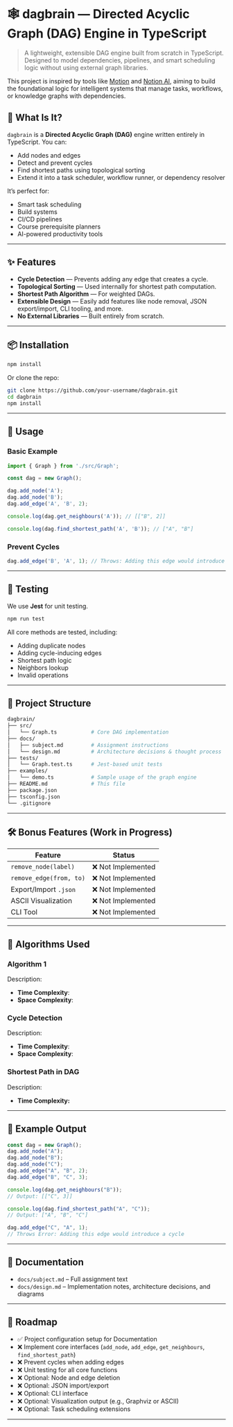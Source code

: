 # 🕸️ dagbrain — Directed Acyclic Graph (DAG) Engine in TypeScript

> A lightweight, extensible DAG engine built from scratch in TypeScript. Designed to model dependencies, pipelines, and smart scheduling logic without using external graph libraries.

This project is inspired by tools like [Motion](https://usemotion.com/) and [Notion AI](https://www.notion.so/product/ai), aiming to build the foundational logic for intelligent systems that manage tasks, workflows, or knowledge graphs with dependencies.

## 🧠 What Is It?

`dagbrain` is a **Directed Acyclic Graph (DAG)** engine written entirely in TypeScript. You can:

- Add nodes and edges
- Detect and prevent cycles
- Find shortest paths using topological sorting
- Extend it into a task scheduler, workflow runner, or dependency resolver

It’s perfect for:

- Smart task scheduling
- Build systems
- CI/CD pipelines
- Course prerequisite planners
- AI-powered productivity tools

---

## ✨ Features

- **Cycle Detection** — Prevents adding any edge that creates a cycle.
- **Topological Sorting** — Used internally for shortest path computation.
- **Shortest Path Algorithm** — For weighted DAGs.
- **Extensible Design** — Easily add features like node removal, JSON export/import, CLI tooling, and more.
- **No External Libraries** — Built entirely from scratch.

---

## 📦 Installation

```bash
npm install
```

Or clone the repo:

```bash
git clone https://github.com/your-username/dagbrain.git
cd dagbrain
npm install
```

---

## 🚀 Usage

### Basic Example

```ts
import { Graph } from './src/Graph';

const dag = new Graph();

dag.add_node('A');
dag.add_node('B');
dag.add_edge('A', 'B', 2);

console.log(dag.get_neighbours('A')); // [["B", 2]]

console.log(dag.find_shortest_path('A', 'B')); // ["A", "B"]
```

### Prevent Cycles

```ts
dag.add_edge('B', 'A', 1); // Throws: Adding this edge would introduce a cycle
```

---

## 🧪 Testing

We use **Jest** for unit testing.

```bash
npm run test
```

All core methods are tested, including:

- Adding duplicate nodes
- Adding cycle-inducing edges
- Shortest path logic
- Neighbors lookup
- Invalid operations

---

## 📁 Project Structure

```bash
dagbrain/
├── src/
│   └── Graph.ts           # Core DAG implementation
├── docs/
│   ├── subject.md         # Assignment instructions
│   └── design.md          # Architecture decisions & thought process
├── tests/
│   └── Graph.test.ts      # Jest-based unit tests
├── examples/
│   └── demo.ts            # Sample usage of the graph engine
├── README.md              # This file
├── package.json
├── tsconfig.json
└── .gitignore
```

---

## 🛠️ Bonus Features (Work in Progress)

| Feature | Status |
|--------|--------|
| `remove_node(label)` | ❌ Not Implemented |
| `remove_edge(from, to)` | ❌ Not Implemented |
| Export/Import `.json` | ❌ Not Implemented |
| ASCII Visualization | ❌ Not Implemented |
| CLI Tool | ❌ Not Implemented |

---

## 🧮 Algorithms Used

### Algorithm 1

Description:

- **Time Complexity**:
- **Space Complexity**:

### Cycle Detection

Description:

- **Time Complexity**:
- **Space Complexity**:

### Shortest Path in DAG

Description:

- **Time Complexity:**

---

## 🧪 Example Output

```ts
const dag = new Graph();
dag.add_node("A");
dag.add_node("B");
dag.add_node("C");
dag.add_edge("A", "B", 2);
dag.add_edge("B", "C", 3);

console.log(dag.get_neighbours("B"));
// Output: [["C", 3]]

console.log(dag.find_shortest_path("A", "C"));
// Output: ["A", "B", "C"]

dag.add_edge("C", "A", 1);
// Throws Error: Adding this edge would introduce a cycle
```

---

## 📝 Documentation

- `docs/subject.md` – Full assignment text
- `docs/design.md` – Implementation notes, architecture decisions, and diagrams

---

## 🔬 Roadmap

- ✅ Project configuration setup for Documentation
- ❌  Implement core interfaces (`add_node`, `add_edge`, `get_neighbours`, `find_shortest_path`)
- ❌  Prevent cycles when adding edges
- ❌  Unit testing for all core functions
- ❌ Optional: Node and edge deletion
- ❌ Optional: JSON import/export
- ❌ Optional: CLI interface
- ❌ Optional: Visualization output (e.g., Graphviz or ASCII)
- ❌ Optional: Task scheduling extensions

---
